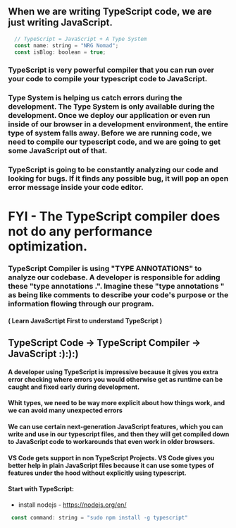 ## When we are writing TypeScript code, we are just writing JavaScript. 

```js
  // TypeScript = JavaScript + A Type System 
  const name: string = "NRG Nomad";
  const isBlog: boolean = true;
```

### TypeScript is very powerful compiler that you can run over your code to compile your typescript code to JavaScript.

### Type System is helping us catch errors during the development. The Type System is only available during the development. Once we deploy our application or even run inside of our browser in a development environment, the entire type of system falls away. Before we are running code, we need to compile our typescript code, and we are going to get some JavaScript out of that.  

### TypeScript is going to be constantly analyzing our code and looking for bugs. If it finds any possible bug, it will pop an open error message inside your code editor. 

# FYI - The TypeScript compiler does not do any performance optimization.

### TypeScript Compiler is using  "TYPE ANNOTATIONS" to analyze our codebase.  A developer is responsible for adding these "type annotations .". Imagine these "type annotations " as being like comments to describe your code's purpose or the information flowing through our program.  

#### ( Learn JavaScrtipt First to understand TypeScript )
## TypeScript Code -> TypeScript Compiler -> JavaScript :):):) 

#### A developer using TypeScript is impressive because it gives you extra error checking where errors you would otherwise get as runtime can be caught and fixed early during development. 

#### Whit types, we need to be way more explicit about how things work, and we can avoid many unexpected errors

#### We can use certain next-generation JavaScript features, which you can write and use in our typescript files, and then they will get compiled down to JavaScript code to workarounds that even work in older browsers. 

#### VS Code gets support in non TypeScript Projects. VS Code gives you better help in plain JavaScript files because it can use some types of features under the hood without explicitly using typescript.  

#### Start with TypeScript: 
- install nodejs - https://nodejs.org/en/
```js
 const command: string = "sudo npm install -g typescript"
```
